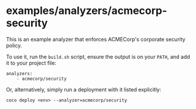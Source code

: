 # examples/analyzers/acmecorp-security

This is an example analyzer that enforces ACMECorp's corporate security policy.

To use it, run the `build.sh` script, ensure the output is on your `PATH`, and add it to your project file:

    analyzers:
        - acmecorp/security

Or, alternatively, simply run a deployment with it listed explicitly:

    coco deploy <env> --analyzer=acmecorp/security

